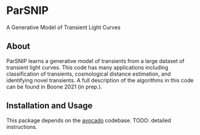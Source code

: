 # ParSNIP

A Generative Model of Transient Light Curves

## About

ParSNIP learns a generative model of transients from a large dataset
of transient light curves. This code has many applications including
classification of transients, cosmological distance estimation, and
identifying novel transients. A full description of the algorithms
in this code can be found in Boone 2021 (in prep.).

## Installation and Usage

This package depends on the [avocado](https://github.com/kboone/avocado) codebase.
TODO: detailed instructions.
